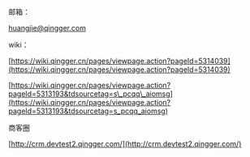 邮箱：

huangjie@qingger.com

wiki：

[https://wiki.qingger.cn/pages/viewpage.action?pageId=5314039](https://wiki.qingger.cn/pages/viewpage.action?pageId=5314039)

[https://wiki.qingger.cn/pages/viewpage.action?pageId=5313193&tdsourcetag=s\_pcqq\_aiomsg](https://wiki.qingger.cn/pages/viewpage.action?pageId=5313193&tdsourcetag=s_pcqq_aiomsg)



商客圈

[http://crm.devtest2.qingger.com/](http://crm.devtest2.qingger.com/)

